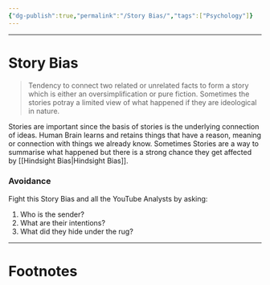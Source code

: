 ```yaml
---
{"dg-publish":true,"permalink":"/Story Bias/","tags":["Psychology"]}
---
```



---
# Story Bias
>Tendency to connect two related or unrelated facts to form a story which is either an oversimplification or pure fiction. Sometimes the stories potray a limited view of what happened if they are ideological in nature.

Stories are important since the basis of stories is the underlying connection of ideas. Human Brain learns and retains things that have a reason, meaning or connection with things we already know. Sometimes Stories are a way to summarise what happened but there is a strong chance they get affected by [[Hindsight Bias\|Hindsight Bias]].

### Avoidance
Fight this Story Bias and all the YouTube Analysts by asking:
1. Who is the sender?
2. What are their intentions?
3. What did they hide under the rug?

---
# Footnotes